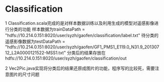 # Classification

1 Classification.scala完成的是对样本数据训练以及利用生成的模型对遥感影像进行分类的功能
  样本数据为trainDataPath = "hdfs://10.214.0.151:8020/user/syzh/gaofen/classification/label.txt"
  待分类的遥感影像数据为testDataPath = "hdfs://10.214.0.151:8020/user/syzh/gaofen/GF1_PMS1_E119.0_N31.9_20130712_L2A0000121522-MSS1.txt"
  分类后的结果存放在hdfs://10.214.0.151:8020/user/syzh/gaofen/classification/out
  
2 Vec2Pic.java实现将分类后的结果还原成图片的功能，程序写的比较死，需要注意图片的尺寸问题
